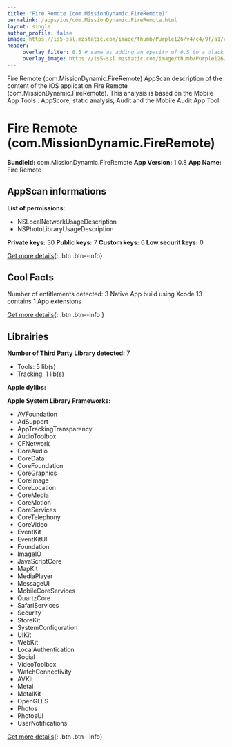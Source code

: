 ```yaml
---
title: "Fire Remote (com.MissionDynamic.FireRemote)"
permalink: /apps/ios/com.MissionDynamic.FireRemote.html
layout: single
author_profile: false
image: https://is5-ssl.mzstatic.com/image/thumb/Purple126/v4/c4/9f/a1/c49fa131-79d1-c976-bb46-9555b410e7ad/AppIcon-1x_U007emarketing-0-7-0-85-220.png/512x512bb.jpg
header: 
     overlay_filter: 0.5 # same as adding an opacity of 0.5 to a black background
     overlay_image: https://is5-ssl.mzstatic.com/image/thumb/Purple126/v4/c4/9f/a1/c49fa131-79d1-c976-bb46-9555b410e7ad/AppIcon-1x_U007emarketing-0-7-0-85-220.png/512x512bb.jpg
---
```

Fire Remote (com.MissionDynamic.FireRemote) AppScan description of the content of the iOS application Fire Remote (com.MissionDynamic.FireRemote). This analysis is based on the Mobile App Tools : AppScore, static analysis, Audit and the Mobile Audit App Tool.

# Fire Remote (com.MissionDynamic.FireRemote)

**BundleId:** com.MissionDynamic.FireRemote
**App Version:** 1.0.8
**App Name:** Fire Remote


## AppScan informations 

**List of permissions:** 
- NSLocalNetworkUsageDescription
- NSPhotoLibraryUsageDescription
  
  
**Private keys:** 30
**Public keys:** 7
**Custom keys:** 6
**Low securit keys:** 0
  
[Get more details](/pricing.html){: .btn .btn--info}

## Cool Facts

Number of entitlements detected: 3
Native App
build using Xcode 13
contains 1 App extensions
  
[Get more details](/pricing.html){: .btn .btn--info }

## Librairies 
**Number of Third Party Library detected:** 7
- Tools: 5 lib(s)
- Tracking: 1 lib(s)


**Apple dylibs:**


**Apple System Library Frameworks:**
- AVFoundation
- AdSupport
- AppTrackingTransparency
- AudioToolbox
- CFNetwork
- CoreAudio
- CoreData
- CoreFoundation
- CoreGraphics
- CoreImage
- CoreLocation
- CoreMedia
- CoreMotion
- CoreServices
- CoreTelephony
- CoreVideo
- EventKit
- EventKitUI
- Foundation
- ImageIO
- JavaScriptCore
- MapKit
- MediaPlayer
- MessageUI
- MobileCoreServices
- QuartzCore
- SafariServices
- Security
- StoreKit
- SystemConfiguration
- UIKit
- WebKit
- LocalAuthentication
- Social
- VideoToolbox
- WatchConnectivity
- AVKit
- Metal
- MetalKit
- OpenGLES
- Photos
- PhotosUI
- UserNotifications


  
[Get more details](/pricing.html){: .btn .btn--info}

